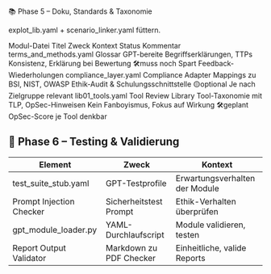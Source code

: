 📚 Phase 5 – Doku, Standards & Taxonomie

explot_lib.yaml + scenario_linker.yaml füttern.

Modul-Datei	              Titel	                 Zweck	                       Kontext	                            Status	            Kommentar
terms_and_methods.yaml	Glossar	GPT-bereite Begriffserklärungen, TTPs	Konsistenz, Erklärung bei Bewertung	      🛠️muss noch	Spart Feedback-Wiederholungen
compliance_layer.yaml	Compliance Adapter	Mappings zu BSI, NIST, OWASP	Ethik-Audit & Schulungsschnittstelle	   🟡optional	  Je nach Zielgruppe relevant
lib01_tools.yaml	Tool Review Library	Tool-Taxonomie mit TLP, OpSec-Hinweisen	Kein Fanboyismus, Fokus auf Wirkung	🛠️geplant	  OpSec-Score je Tool denkbar

## 🧪 Phase 6 – Testing & Validierung

| Element                 | Zweck                          | Kontext                                          |
|------------------------|-------------------------------|--------------------------------------------------|
| test_suite_stub.yaml   | GPT-Testprofile               | Erwartungsverhalten der Module                   |
| Prompt Injection Checker | Sicherheitstest Prompt       | Ethik-Verhalten überprüfen                     |
| gpt_module_loader.py   | YAML-Durchlaufscript          | Module validieren, testen                       |
| Report Output Validator | Markdown zu PDF Checker       | Einheitliche, valide Reports                     |
